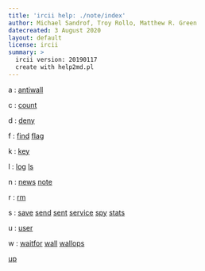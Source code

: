 ```yaml
---
title: 'ircii help: ./note/index'
author: Michael Sandrof, Troy Rollo, Matthew R. Green
datecreated: 3 August 2020
layout: default
license: ircii
summary: >
  ircii version: 20190117
  create with help2md.pl
---
```



a
:  [antiwall](antiwall.html) 

c
:  [count](count.html) 

d
:  [deny](deny.html) 

f
:  [find](find.html) [flag](flag.html) 

k
:  [key](key.html) 

l
:  [log](log.html) [ls](ls.html) 

n
:  [news](news.html) [note](note.html) 

r
:  [rm](rm.html) 

s
:  [save](save.html) [send](send.html) [sent](sent.html) [service](service.html) [spy](spy.html) [stats](stats.html) 

u
:  [user](user.html) 

w
:  [waitfor](waitfor.html) [wall](wall.html) [wallops](wallops.html) 

[up](..)
